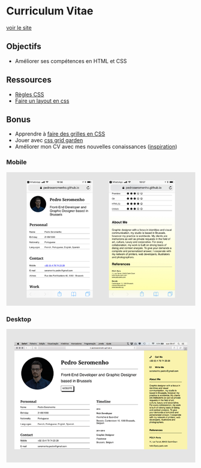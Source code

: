 # Curriculum Vitae

[voir le site](https://pedroseromenho.github.io/learning-html-css/5-exercice-creer-un-cv/)

## Objectifs
- Améliorer ses compétences en HTML et CSS


## Ressources 

- [Règles CSS](https://www.w3schools.com/css/default.asp)
- [Faire un layout en css](https://apprendre-html.3wa.fr/css-positionnement/layout-css)


##  Bonus

- Apprendre à [faire des grilles en CSS](https://www.alsacreations.com/article/lire/1388-css3-grid-layout.html)
- Jouer avec [css grid garden](http://cssgridgarden.com/)
- Améliorer mon CV avec mes nouvelles conaissances ([inspiration](https://www.visualcv.com/images/visualcv-resume-templates.jpg))


### Mobile

![Mockup](assets/mobile.png?raw=true)


### Desktop

![Mockup](assets/desktop.png?raw=true)
